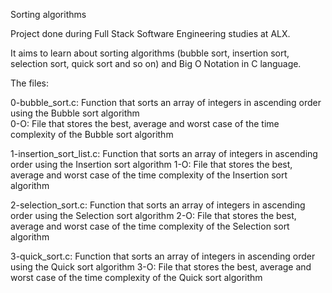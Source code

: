 Sorting algorithms

Project done during Full Stack Software Engineering studies at ALX.

It aims to learn about sorting algorithms (bubble sort, insertion sort, selection sort, quick sort and so on) 
and Big O Notation in C language.

The files:

0-bubble_sort.c: Function that sorts an array of integers in ascending order using the Bubble sort algorithm  
0-O: File that stores the best, average and worst case of the time complexity of the Bubble sort algorithm

1-insertion_sort_list.c: Function that sorts an array of integers in ascending order using the
Insertion sort algorithm
1-O: File that stores the best, average and worst case of the time complexity of the Insertion sort algorithm

2-selection_sort.c: Function that sorts an array of integers in ascending order using the Selection sort algorithm
2-O: File that stores the best, average and worst case of the time complexity of the Selection sort algorithm

3-quick_sort.c: Function that sorts an array of integers in ascending order using the Quick sort algorithm
3-O: File that stores the best, average and worst case of the time complexity of the Quick sort algorithm


